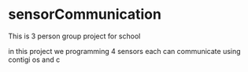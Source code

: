 # sensorCommunication
 
This is 3 person group project for school

in this project we programming 4 sensors each can communicate
using contigi os and c 
